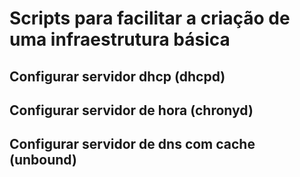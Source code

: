 # Scripts para facilitar a criação de uma infraestrutura básica

## Configurar servidor dhcp (dhcpd)
## Configurar servidor de hora (chronyd)
## Configurar servidor de dns com cache (unbound)
